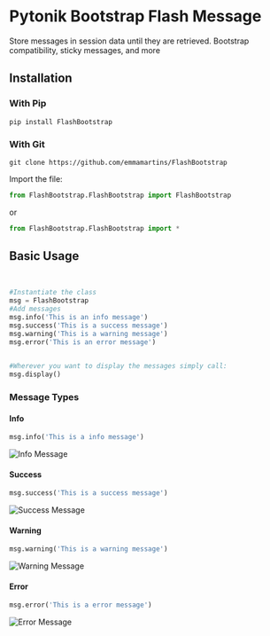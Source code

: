 # Pytonik Bootstrap Flash Message

Store messages in session data until they are retrieved. Bootstrap compatibility, sticky messages, and more


## Installation

### With Pip

````
pip install FlashBootstrap
````

### With Git
````
git clone https://github.com/emmamartins/FlashBootstrap
````

Import the file:

````python
from FlashBootstrap.FlashBootstrap import FlashBootstrap
````
or

````python
from FlashBootstrap.FlashBootstrap import *
````

## Basic Usage

````python

	
#Instantiate the class
msg = FlashBootstrap
#Add messages
msg.info('This is an info message')
msg.success('This is a success message')
msg.warning('This is a warning message')
msg.error('This is an error message')

	
#Wherever you want to display the messages simply call:
msg.display()
````

### Message Types

#### Info
````python
msg.info('This is a info message')
````

![Info Message](http://mikeeverhart.net/php-flash-messages/assets/img/info.png)

#### Success
````python
msg.success('This is a success message')
````
![Success Message](http://mikeeverhart.net/php-flash-messages/assets/img/success.png)


#### Warning
````python
msg.warning('This is a warning message')
````
![Warning Message](http://mikeeverhart.net/php-flash-messages/assets/img/warning.png)

#### Error
````python
msg.error('This is a error message')
````
![Error Message](http://mikeeverhart.net/php-flash-messages/assets/img/error.png)


